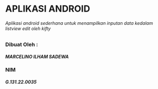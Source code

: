 # APLIKASI ANDROID
###### Aplikasi android sederhana untuk menampilkan inputan data kedalam listview edit oleh kifty

### Dibuat Oleh :
##### MARCELINO ILHAM SADEWA
### NIM
##### G.131.22.0035
